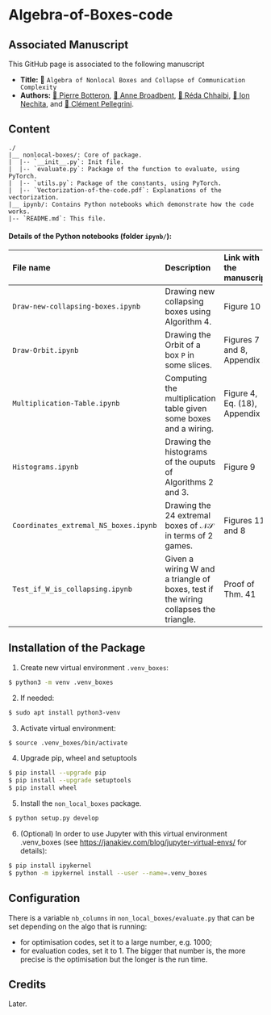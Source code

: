 # Algebra-of-Boxes-code

## Associated Manuscript
This GitHub page is associated to the following manuscript 
- <b>Title:</b> &#128195; `Algebra of Nonlocal Boxes and Collapse of Communication Complexity`
- <b>Authors:</b> 
[&#128100; Pierre Botteron](https://pierre-botteron.github.io/), 
[&#128100; Anne Broadbent](https://mysite.science.uottawa.ca/abroadbe/), 
[&#128100; Réda Chhaibi](https://www.math.univ-toulouse.fr/~rchhaibi/), 
[&#128100; Ion Nechita](https://ion.nechita.net/about/), and 
[&#128100; Clément Pellegrini](https://www.math.univ-toulouse.fr/~pellegri/).

## Content


```
./
|__ nonlocal-boxes/: Core of package. 
|  |-- `__init__.py`: Init file.
|  |-- `evaluate.py`: Package of the function to evaluate, using PyTorch.
|  |-- `utils.py`: Package of the constants, using PyTorch.
|  |-- `Vectorization-of-the-code.pdf`: Explanations of the vectorization.
|__ ipynb/: Contains Python notebooks which demonstrate how the code works.
|-- `README.md`: This file.
```
#### Details of the Python notebooks (folder `ipynb/`):

| File name | Description | Link with the manuscript |
| :------------ |:---------------| :-----|
| `Draw-new-collapsing-boxes.ipynb` | Drawing new collapsing boxes using Algorithm&nbsp;4. | Figure&nbsp;10 |
| `Draw-Orbit.ipynb` | Drawing the Orbit of a box $\mathtt{P}$ in some slices. | Figures&nbsp;7 and&nbsp;8, Appendix&nbsp;A |
| `Multiplication-Table.ipynb` | Computing the multiplication table given some boxes and a wiring. | Figure&nbsp;4, Eq.&nbsp;(18), Appendix&nbsp;C |
| `Histograms.ipynb` | Drawing the histograms of the ouputs of Algorithms&nbsp;2 and&nbsp;3. | Figure&nbsp;9 |
| `Coordinates_extremal_NS_boxes.ipynb` | Drawing the 24 extremal boxes of $\mathcal{NS}$ in terms of $2$ games. | Figures&nbsp;11 and&nbsp;8 |
| `Test_if_W_is_collapsing.ipynb` | Given a wiring $\mathsf{W}$ and a triangle of boxes, test if the wiring collapses the triangle. | Proof of Thm.&nbsp;41 |

## Installation of the Package

1. Create new virtual environment `.venv_boxes`:

```bash
$ python3 -m venv .venv_boxes
```

2. If needed:

```bash
$ sudo apt install python3-venv
```

3. Activate virtual environment:

```bash
$ source .venv_boxes/bin/activate
```

4. Upgrade pip, wheel and setuptools 

```bash
$ pip install --upgrade pip
$ pip install --upgrade setuptools
$ pip install wheel
```

5. Install the `non_local_boxes` package.

```bash
$ python setup.py develop
```

6. (Optional) In order to use Jupyter with this virtual environment .venv_boxes (see https://janakiev.com/blog/jupyter-virtual-envs/ for details):

```bash
$ pip install ipykernel
$ python -m ipykernel install --user --name=.venv_boxes
```

## Configuration
There is a variable `nb_columns` in `non_local_boxes/evaluate.py` that can be set depending on the algo that is running: 
- for optimisation codes, set it to a large number, e.g. 1000; 
- for evaluation codes, set it to 1.
The bigger that number is, the more precise is the optimisation but the longer is the run time.

## Credits
Later.
